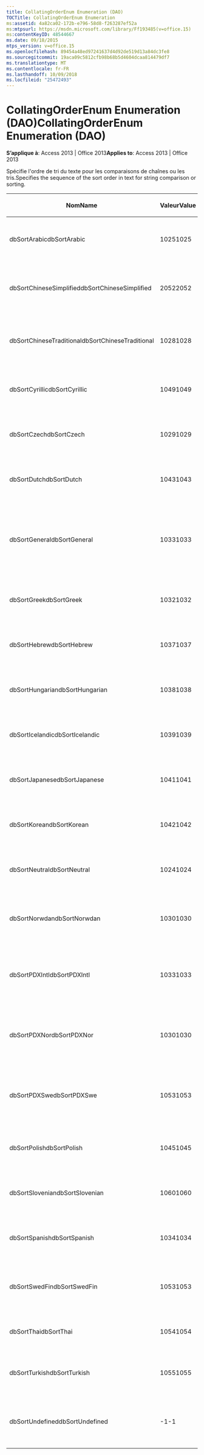 ```yaml
---
title: CollatingOrderEnum Enumeration (DAO)
TOCTitle: CollatingOrderEnum Enumeration
ms:assetid: 4a82ca02-172b-e796-58d8-f263287ef52a
ms:mtpsurl: https://msdn.microsoft.com/library/Ff193485(v=office.15)
ms:contentKeyID: 48544667
ms.date: 09/18/2015
mtps_version: v=office.15
ms.openlocfilehash: 89454a48ed97241637d4d92de519d13a84dc3fe8
ms.sourcegitcommit: 19aca09c5812cfb98b68b5d4604dcaa814479df7
ms.translationtype: MT
ms.contentlocale: fr-FR
ms.lasthandoff: 10/09/2018
ms.locfileid: "25472493"
---
```

# <a name="collatingorderenum-enumeration-dao"></a><span data-ttu-id="e929a-102">CollatingOrderEnum Enumeration (DAO)</span><span class="sxs-lookup"><span data-stu-id="e929a-102">CollatingOrderEnum Enumeration (DAO)</span></span>


<span data-ttu-id="e929a-103">**S’applique à**: Access 2013 | Office 2013</span><span class="sxs-lookup"><span data-stu-id="e929a-103">**Applies to**: Access 2013 | Office 2013</span></span>

<span data-ttu-id="e929a-104">Spécifie l'ordre de tri du texte pour les comparaisons de chaînes ou les tris.</span><span class="sxs-lookup"><span data-stu-id="e929a-104">Specifies the sequence of the sort order in text for string comparison or sorting.</span></span>

<table>
<colgroup>
<col style="width: 33%" />
<col style="width: 33%" />
<col style="width: 33%" />
</colgroup>
<thead>
<tr class="header">
<th><p><span data-ttu-id="e929a-105">Nom</span><span class="sxs-lookup"><span data-stu-id="e929a-105">Name</span></span></p></th>
<th><p><span data-ttu-id="e929a-106">Valeur</span><span class="sxs-lookup"><span data-stu-id="e929a-106">Value</span></span></p></th>
<th><p><span data-ttu-id="e929a-107">Description</span><span class="sxs-lookup"><span data-stu-id="e929a-107">Description</span></span></p></th>
</tr>
</thead>
<tbody>
<tr class="odd">
<td><p><span data-ttu-id="e929a-108">dbSortArabic</span><span class="sxs-lookup"><span data-stu-id="e929a-108">dbSortArabic</span></span></p></td>
<td><p><span data-ttu-id="e929a-109">1025</span><span class="sxs-lookup"><span data-stu-id="e929a-109">1025</span></span></p></td>
<td><p><span data-ttu-id="e929a-110">Ordre d'interclassement arabe</span><span class="sxs-lookup"><span data-stu-id="e929a-110">Arabic collating order</span></span></p></td>
</tr>
<tr class="even">
<td><p><span data-ttu-id="e929a-111">dbSortChineseSimplified</span><span class="sxs-lookup"><span data-stu-id="e929a-111">dbSortChineseSimplified</span></span></p></td>
<td><p><span data-ttu-id="e929a-112">2052</span><span class="sxs-lookup"><span data-stu-id="e929a-112">2052</span></span></p></td>
<td><p><span data-ttu-id="e929a-113">Ordre d'interclassement chinois simplifié</span><span class="sxs-lookup"><span data-stu-id="e929a-113">Simplified Chinese collating order</span></span></p></td>
</tr>
<tr class="odd">
<td><p><span data-ttu-id="e929a-114">dbSortChineseTraditional</span><span class="sxs-lookup"><span data-stu-id="e929a-114">dbSortChineseTraditional</span></span></p></td>
<td><p><span data-ttu-id="e929a-115">1028</span><span class="sxs-lookup"><span data-stu-id="e929a-115">1028</span></span></p></td>
<td><p><span data-ttu-id="e929a-116">Ordre d'interclassement chinois traditionnel</span><span class="sxs-lookup"><span data-stu-id="e929a-116">Traditional Chinese collating order</span></span></p></td>
</tr>
<tr class="even">
<td><p><span data-ttu-id="e929a-117">dbSortCyrillic</span><span class="sxs-lookup"><span data-stu-id="e929a-117">dbSortCyrillic</span></span></p></td>
<td><p><span data-ttu-id="e929a-118">1049</span><span class="sxs-lookup"><span data-stu-id="e929a-118">1049</span></span></p></td>
<td><p><span data-ttu-id="e929a-119">Ordre d'interclassement russe</span><span class="sxs-lookup"><span data-stu-id="e929a-119">Russian collating order</span></span></p></td>
</tr>
<tr class="odd">
<td><p><span data-ttu-id="e929a-120">dbSortCzech</span><span class="sxs-lookup"><span data-stu-id="e929a-120">dbSortCzech</span></span></p></td>
<td><p><span data-ttu-id="e929a-121">1029</span><span class="sxs-lookup"><span data-stu-id="e929a-121">1029</span></span></p></td>
<td><p><span data-ttu-id="e929a-122">Ordre d'interclassement tchèque</span><span class="sxs-lookup"><span data-stu-id="e929a-122">Czech collating order</span></span></p></td>
</tr>
<tr class="even">
<td><p><span data-ttu-id="e929a-123">dbSortDutch</span><span class="sxs-lookup"><span data-stu-id="e929a-123">dbSortDutch</span></span></p></td>
<td><p><span data-ttu-id="e929a-124">1043</span><span class="sxs-lookup"><span data-stu-id="e929a-124">1043</span></span></p></td>
<td><p><span data-ttu-id="e929a-125">Ordre d'interclassement néerlandais</span><span class="sxs-lookup"><span data-stu-id="e929a-125">Dutch collating order</span></span></p></td>
</tr>
<tr class="odd">
<td><p><span data-ttu-id="e929a-126">dbSortGeneral</span><span class="sxs-lookup"><span data-stu-id="e929a-126">dbSortGeneral</span></span></p></td>
<td><p><span data-ttu-id="e929a-127">1033</span><span class="sxs-lookup"><span data-stu-id="e929a-127">1033</span></span></p></td>
<td><p><span data-ttu-id="e929a-128">Ordre d'interclassement anglais, allemand, français et portugais</span><span class="sxs-lookup"><span data-stu-id="e929a-128">English, German, French, and Portuguese collating order</span></span></p></td>
</tr>
<tr class="even">
<td><p><span data-ttu-id="e929a-129">dbSortGreek</span><span class="sxs-lookup"><span data-stu-id="e929a-129">dbSortGreek</span></span></p></td>
<td><p><span data-ttu-id="e929a-130">1032</span><span class="sxs-lookup"><span data-stu-id="e929a-130">1032</span></span></p></td>
<td><p><span data-ttu-id="e929a-131">Ordre d'interclassement grec</span><span class="sxs-lookup"><span data-stu-id="e929a-131">Greek collating order</span></span></p></td>
</tr>
<tr class="odd">
<td><p><span data-ttu-id="e929a-132">dbSortHebrew</span><span class="sxs-lookup"><span data-stu-id="e929a-132">dbSortHebrew</span></span></p></td>
<td><p><span data-ttu-id="e929a-133">1037</span><span class="sxs-lookup"><span data-stu-id="e929a-133">1037</span></span></p></td>
<td><p><span data-ttu-id="e929a-134">Ordre d'interclassement hébreu</span><span class="sxs-lookup"><span data-stu-id="e929a-134">Hebrew collating order</span></span></p></td>
</tr>
<tr class="even">
<td><p><span data-ttu-id="e929a-135">dbSortHungarian</span><span class="sxs-lookup"><span data-stu-id="e929a-135">dbSortHungarian</span></span></p></td>
<td><p><span data-ttu-id="e929a-136">1038</span><span class="sxs-lookup"><span data-stu-id="e929a-136">1038</span></span></p></td>
<td><p><span data-ttu-id="e929a-137">Ordre d'interclassement hongrois</span><span class="sxs-lookup"><span data-stu-id="e929a-137">Hungarian collating order</span></span></p></td>
</tr>
<tr class="odd">
<td><p><span data-ttu-id="e929a-138">dbSortIcelandic</span><span class="sxs-lookup"><span data-stu-id="e929a-138">dbSortIcelandic</span></span></p></td>
<td><p><span data-ttu-id="e929a-139">1039</span><span class="sxs-lookup"><span data-stu-id="e929a-139">1039</span></span></p></td>
<td><p><span data-ttu-id="e929a-140">Ordre d'interclassement islandais</span><span class="sxs-lookup"><span data-stu-id="e929a-140">Icelandic collating order</span></span></p></td>
</tr>
<tr class="even">
<td><p><span data-ttu-id="e929a-141">dbSortJapanese</span><span class="sxs-lookup"><span data-stu-id="e929a-141">dbSortJapanese</span></span></p></td>
<td><p><span data-ttu-id="e929a-142">1041</span><span class="sxs-lookup"><span data-stu-id="e929a-142">1041</span></span></p></td>
<td><p><span data-ttu-id="e929a-143">Ordre d'interclassement japonais</span><span class="sxs-lookup"><span data-stu-id="e929a-143">Japanese collating order</span></span></p></td>
</tr>
<tr class="odd">
<td><p><span data-ttu-id="e929a-144">dbSortKorean</span><span class="sxs-lookup"><span data-stu-id="e929a-144">dbSortKorean</span></span></p></td>
<td><p><span data-ttu-id="e929a-145">1042</span><span class="sxs-lookup"><span data-stu-id="e929a-145">1042</span></span></p></td>
<td><p><span data-ttu-id="e929a-146">Ordre d'interclassement coréen</span><span class="sxs-lookup"><span data-stu-id="e929a-146">Korean collating order</span></span></p></td>
</tr>
<tr class="even">
<td><p><span data-ttu-id="e929a-147">dbSortNeutral</span><span class="sxs-lookup"><span data-stu-id="e929a-147">dbSortNeutral</span></span></p></td>
<td><p><span data-ttu-id="e929a-148">1024</span><span class="sxs-lookup"><span data-stu-id="e929a-148">1024</span></span></p></td>
<td><p><span data-ttu-id="e929a-149">Ordre d'interclassement neutre</span><span class="sxs-lookup"><span data-stu-id="e929a-149">Neutral collating order</span></span></p></td>
</tr>
<tr class="odd">
<td><p><span data-ttu-id="e929a-150">dbSortNorwdan</span><span class="sxs-lookup"><span data-stu-id="e929a-150">dbSortNorwdan</span></span></p></td>
<td><p><span data-ttu-id="e929a-151">1030</span><span class="sxs-lookup"><span data-stu-id="e929a-151">1030</span></span></p></td>
<td><p><span data-ttu-id="e929a-152">Ordre d'interclassement norvégien et danois</span><span class="sxs-lookup"><span data-stu-id="e929a-152">Norwegian and Danish collating order</span></span></p></td>
</tr>
<tr class="even">
<td><p><span data-ttu-id="e929a-153">dbSortPDXIntl</span><span class="sxs-lookup"><span data-stu-id="e929a-153">dbSortPDXIntl</span></span></p></td>
<td><p><span data-ttu-id="e929a-154">1033</span><span class="sxs-lookup"><span data-stu-id="e929a-154">1033</span></span></p></td>
<td><p><span data-ttu-id="e929a-155">Ordre d'interclassement paradox international</span><span class="sxs-lookup"><span data-stu-id="e929a-155">Paradox international collating order</span></span></p></td>
</tr>
<tr class="odd">
<td><p><span data-ttu-id="e929a-156">dbSortPDXNor</span><span class="sxs-lookup"><span data-stu-id="e929a-156">dbSortPDXNor</span></span></p></td>
<td><p><span data-ttu-id="e929a-157">1030</span><span class="sxs-lookup"><span data-stu-id="e929a-157">1030</span></span></p></td>
<td><p><span data-ttu-id="e929a-158">Ordre d'interclassement norvégien et danois paradox</span><span class="sxs-lookup"><span data-stu-id="e929a-158">Paradox Norwegian and Danish collating order</span></span></p></td>
</tr>
<tr class="even">
<td><p><span data-ttu-id="e929a-159">dbSortPDXSwe</span><span class="sxs-lookup"><span data-stu-id="e929a-159">dbSortPDXSwe</span></span></p></td>
<td><p><span data-ttu-id="e929a-160">1053</span><span class="sxs-lookup"><span data-stu-id="e929a-160">1053</span></span></p></td>
<td><p><span data-ttu-id="e929a-161">Ordre d'interclassement suédois et finnois paradox</span><span class="sxs-lookup"><span data-stu-id="e929a-161">Paradox Swedish and Finnish collating order</span></span></p></td>
</tr>
<tr class="odd">
<td><p><span data-ttu-id="e929a-162">dbSortPolish</span><span class="sxs-lookup"><span data-stu-id="e929a-162">dbSortPolish</span></span></p></td>
<td><p><span data-ttu-id="e929a-163">1045</span><span class="sxs-lookup"><span data-stu-id="e929a-163">1045</span></span></p></td>
<td><p><span data-ttu-id="e929a-164">Ordre d'interclassement polonais</span><span class="sxs-lookup"><span data-stu-id="e929a-164">Polish collating order</span></span></p></td>
</tr>
<tr class="even">
<td><p><span data-ttu-id="e929a-165">dbSortSlovenian</span><span class="sxs-lookup"><span data-stu-id="e929a-165">dbSortSlovenian</span></span></p></td>
<td><p><span data-ttu-id="e929a-166">1060</span><span class="sxs-lookup"><span data-stu-id="e929a-166">1060</span></span></p></td>
<td><p><span data-ttu-id="e929a-167">Ordre d'interclassement slovène</span><span class="sxs-lookup"><span data-stu-id="e929a-167">Slovenian collating order</span></span></p></td>
</tr>
<tr class="odd">
<td><p><span data-ttu-id="e929a-168">dbSortSpanish</span><span class="sxs-lookup"><span data-stu-id="e929a-168">dbSortSpanish</span></span></p></td>
<td><p><span data-ttu-id="e929a-169">1034</span><span class="sxs-lookup"><span data-stu-id="e929a-169">1034</span></span></p></td>
<td><p><span data-ttu-id="e929a-170">Ordre d'interclassement espagnol</span><span class="sxs-lookup"><span data-stu-id="e929a-170">Spanish collating order</span></span></p></td>
</tr>
<tr class="even">
<td><p><span data-ttu-id="e929a-171">dbSortSwedFin</span><span class="sxs-lookup"><span data-stu-id="e929a-171">dbSortSwedFin</span></span></p></td>
<td><p><span data-ttu-id="e929a-172">1053</span><span class="sxs-lookup"><span data-stu-id="e929a-172">1053</span></span></p></td>
<td><p><span data-ttu-id="e929a-173">Ordre d'interclassement suédois et finnois</span><span class="sxs-lookup"><span data-stu-id="e929a-173">Swedish and Finnish collating order</span></span></p></td>
</tr>
<tr class="odd">
<td><p><span data-ttu-id="e929a-174">dbSortThai</span><span class="sxs-lookup"><span data-stu-id="e929a-174">dbSortThai</span></span></p></td>
<td><p><span data-ttu-id="e929a-175">1054</span><span class="sxs-lookup"><span data-stu-id="e929a-175">1054</span></span></p></td>
<td><p><span data-ttu-id="e929a-176">Ordre d'interclassement thaï</span><span class="sxs-lookup"><span data-stu-id="e929a-176">Thai collating order</span></span></p></td>
</tr>
<tr class="even">
<td><p><span data-ttu-id="e929a-177">dbSortTurkish</span><span class="sxs-lookup"><span data-stu-id="e929a-177">dbSortTurkish</span></span></p></td>
<td><p><span data-ttu-id="e929a-178">1055</span><span class="sxs-lookup"><span data-stu-id="e929a-178">1055</span></span></p></td>
<td><p><span data-ttu-id="e929a-179">Ordre d'interclassement turc</span><span class="sxs-lookup"><span data-stu-id="e929a-179">Turkish collating order</span></span></p></td>
</tr>
<tr class="odd">
<td><p><span data-ttu-id="e929a-180">dbSortUndefined</span><span class="sxs-lookup"><span data-stu-id="e929a-180">dbSortUndefined</span></span></p></td>
<td><p><span data-ttu-id="e929a-181">-1</span><span class="sxs-lookup"><span data-stu-id="e929a-181">-1</span></span></p></td>
<td><p><span data-ttu-id="e929a-182">Ordre d'interclassement non défini ou inconnu</span><span class="sxs-lookup"><span data-stu-id="e929a-182">Collating order undefined or unknown</span></span></p></td>
</tr>
</tbody>
</table>

